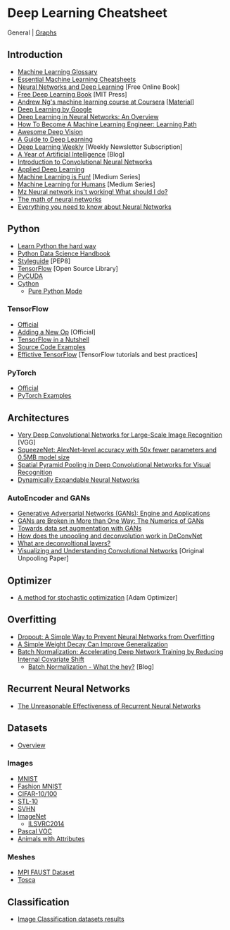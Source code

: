 # Deep Learning Cheatsheet

General | [Graphs](graph.md)

## Introduction

* [Machine Learning Glossary](https://developers.google.com/machine-learning/glossary/)
* [Essential Machine Learning Cheatsheets](https://github.com/kailashahirwar/cheatsheets-ai)
* [Neural Networks and Deep Learning](http://www.neuralnetworksanddeeplearning.com) [Free Online Book]
* [Free Deep Learning Book](http://www.datasciencecentral.com/profiles/blogs/free-deep-learning-book-mit-press) [MIT Press]
* [Andrew Ng's machine learning course at Coursera](https://www.coursera.org/learn/machine-learning) [[Material](http://cs229.stanford.edu/materials.html)]
* [Deep Learning by Google](https://www.udacity.com/course/deep-learning--ud730#)
* [Deep Learning in Neural Networks: An Overview](https://arxiv.org/pdf/1404.7828.pdf)
* [How To Become A Machine Learning Engineer: Learning Path](https://hackernoon.com/learning-path-for-machine-learning-engineer-a7d5dc9de4a4)
* [Awesome Deep Vision](https://www.github.com/kjw0612/awesome-deep-vision)
* [A Guide to Deep Learning](http://yerevann.com/a-guide-to-deep-learning/?utm_campaign=Revue%20newsletter&utm_medium=Newsletter&utm_source=revue)
* [Deep Learning Weekly](http://www.deeplearningweekly.com) [Weekly Newsletter Subscription]
* [A Year of Artificial Intelligence](https://ayearofai.com/) [Blog]
* [Introduction to Convolutional Neural Networks](http://cs.nju.edu.cn/wujx/paper/CNN.pdf)
* [Applied Deep Learning](https://medium.com/towards-data-science/applied-deep-learning-part-1-artificial-neural-networks-d7834f67a4f6)
* [Machine Learning is Fun!](https://medium.com/@ageitgey/machine-learning-is-fun-80ea3ec3c471) [Medium Series]
* [Machine Learning for Humans](https://medium.com/machine-learning-for-humans) [Medium Series]
* [Mz Neural network ins't working! What should I do?](http://theorangeduck.com/page/neural-network-not-working)
* [The math of neural networks](http://himarsh.org/the-math-neural-networks/)
* [Everything you need to know about Neural Networks](https://hackernoon.com/everything-you-need-to-know-about-neural-networks-8988c3ee4491)

## Python

* [Learn Python the hard way](https://learnpythonthehardway.org/book/)
* [Python Data Science Handbook](https://jakevdp.github.io/PythonDataScienceHandbook/)
* [Styleguide](https://www.python.org/dev/peps/pep-0008/) [PEP8]
* [TensorFlow](https://www.tensorflow.org) [Open Source Library]
* [PyCUDA](https://mathema.tician.de/software/pycuda/)
* [Cython](http://cython.org/)
  * [Pure Python Mode](http://cython.readthedocs.io/en/latest/src/tutorial/pure.html)

### TensorFlow

* [Official](https://www.tensorflow.org/versions/r0.11/tutorials/index.html)
* [Adding a New Op](https://www.tensorflow.org/extend/adding_an_op) [Official]
* [TensorFlow in a Nutshell](http://camron.xyz)
* [Source Code Examples](https://github.com/aymericdamien/TensorFlow-Examples)
* [Effictive TensorFlow](https://github.com/vahidk/EffectiveTensorflow) [TensorFlow tutorials and best practices]

### PyTorch

* [Official](http://pytorch.org/)
* [PyTorch Examples](https://github.com/jcjohnson/pytorch-examples)

## Architectures

* [Very Deep Convolutional Networks for Large-Scale Image Recognition](https://arxiv.org/pdf/1409.1556v6.pdf) [VGG]
* [SqueezeNet: AlexNet-level accuracy with 50x fewer parameters and 0.5MB model size](https://arxiv.org/pdf/1602.07360.pdf)
* [Spatial Pyramid Pooling in Deep Convolutional Networks for Visual Recognition](https://arxiv.org/pdf/1406.4729.pdf)
* [Dynamically Expandable Neural Networks](https://buzzrobot.com/dynamically-expandable-neural-networks-ce75ff2b69cf)

### AutoEncoder and GANs

* [Generative Adversarial Networks (GANs): Engine and Applications](https://blog.statsbot.co/generative-adversarial-networks-gans-engine-and-applications-f96291965b47)
* [GANs are Broken in More than One Way: The Numerics of GANs](http://www.inference.vc/my-notes-on-the-numerics-of-gans/)
* [Towards data set augmentation with GANs](https://medium.com/towards-data-science/towards-data-set-augmentation-with-gans-9dd64e9628e6)
* [How does the unpooling and deconvolution work in DeConvNet](https://stackoverflow.com/questions/35049197/how-does-the-unpooling-and-deconvolution-work-in-deconvnet)
* [What are deconvoltional layers?](https://datascience.stackexchange.com/questions/6107/what-are-deconvolutional-layers)
* [Visualizing and Understanding Convolutional Networks](https://arxiv.org/pdf/1311.2901v3.pdf) [Original Unpooling Paper]

## Optimizer

* [A method for stochastic optimization](https://arxiv.org/pdf/1412.6980v8.pdf) [Adam Optimizer]

## Overfitting

* [Dropout: A Simple Way to Prevent Neural Networks from Overfitting](https://www.cs.toronto.edu/~hinton/absps/JMLRdropout.pdf)
* [A Simple Weight Decay Can Improve Generalization](https://papers.nips.cc/paper/563-a-simple-weight-decay-can-improve-generalization.pdf)
* [Batch Normalization: Accelerating Deep Network Training by Reducing Internal Covariate Shift](https://arxiv.org/pdf/1502.03167.pdf)
  * [Batch Normalization - What the hey?](https://gab41.lab41.org/batch-normalization-what-the-hey-d480039a9e3b) [Blog]

## Recurrent Neural Networks

* [The Unreasonable Effectiveness of Recurrent Neural Networks](http://karpathy.github.io/2015/05/21/rnn-effectiveness/)

## Datasets

* [Overview](http://deeplearning.net/datasets/)

### Images

* [MNIST](http://yann.lecun.com/exdb/mnist/)
* [Fashion MNIST](https://github.com/zalandoresearch/fashion-mnist)
* [CIFAR-10/100](http://www.cs.toronto.edu/%7Ekriz/cifar.html)
* [STL-10](https://cs.stanford.edu/~acoates/stl10/)
* [SVHN](http://ufldl.stanford.edu/housenumbers/)
* [ImageNet](http://image-net.org/)
  * [ILSVRC2014](http://image-net.org/challenges/LSVRC/2014/download-images-5jj5.php)
* [Pascal VOC](http://host.robots.ox.ac.uk/pascal/VOC/)
* [Animals with Attributes](https://cvml.ist.ac.at/AwA2/)

### Meshes

* [MPI FAUST Dataset](http://faust.is.tue.mpg.de/)
* [Tosca](http://tosca.cs.technion.ac.il/book/resources_data.html)

## Classification

* [Image Classification datasets results](http://rodrigob.github.io/are_we_there_yet/build/classification_datasets_results.html)
